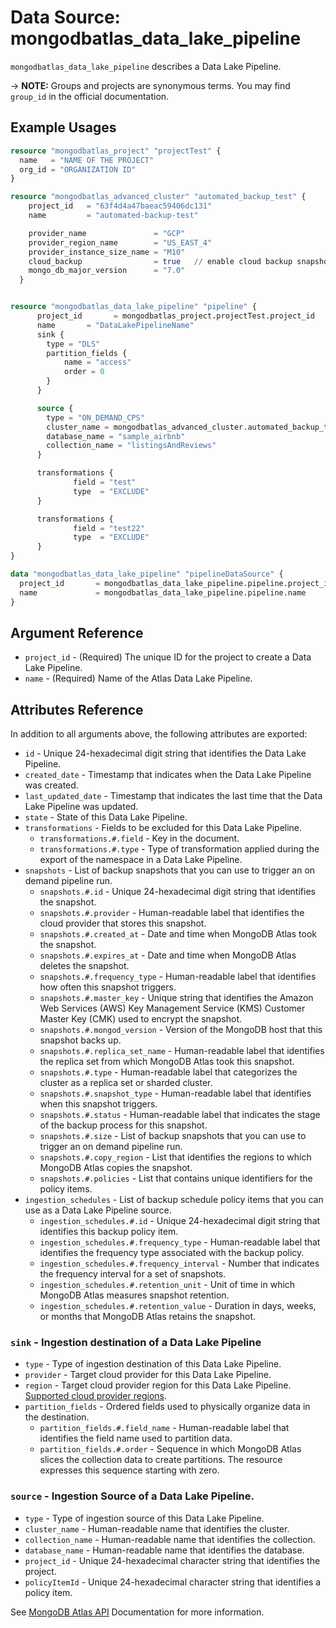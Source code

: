 # Data Source: mongodbatlas_data_lake_pipeline

`mongodbatlas_data_lake_pipeline` describes a Data Lake Pipeline.

-> **NOTE:** Groups and projects are synonymous terms. You may find `group_id` in the official documentation.

## Example Usages


```terraform
resource "mongodbatlas_project" "projectTest" {
  name   = "NAME OF THE PROJECT"
  org_id = "ORGANIZATION ID"
}

resource "mongodbatlas_advanced_cluster" "automated_backup_test" {
    project_id   = "63f4d4a47baeac59406dc131"
    name         = "automated-backup-test"

    provider_name               = "GCP"
    provider_region_name        = "US_EAST_4"
    provider_instance_size_name = "M10"
    cloud_backup                = true   // enable cloud backup snapshots
    mongo_db_major_version      = "7.0"
  }


resource "mongodbatlas_data_lake_pipeline" "pipeline" {
      project_id       = mongodbatlas_project.projectTest.project_id
      name       = "DataLakePipelineName"
      sink {
        type = "DLS"
        partition_fields {
            name = "access"
            order = 0
        }
      }

      source {
        type = "ON_DEMAND_CPS"
        cluster_name = mongodbatlas_advanced_cluster.automated_backup_test.name
        database_name = "sample_airbnb"
        collection_name = "listingsAndReviews"
      }

      transformations {
              field = "test"
              type  = "EXCLUDE"
      }

      transformations {
              field = "test22"
              type  = "EXCLUDE"
      }
}

data "mongodbatlas_data_lake_pipeline" "pipelineDataSource" {
  project_id       = mongodbatlas_data_lake_pipeline.pipeline.project_id
  name             = mongodbatlas_data_lake_pipeline.pipeline.name
}
```

## Argument Reference

* `project_id` - (Required) The unique ID for the project to create a Data Lake Pipeline.
* `name` - (Required) Name of the Atlas Data Lake Pipeline.

## Attributes Reference

In addition to all arguments above, the following attributes are exported:

* `id` -  Unique 24-hexadecimal digit string that identifies the Data Lake Pipeline.
* `created_date` - Timestamp that indicates when the Data Lake Pipeline was created.
* `last_updated_date` - Timestamp that indicates the last time that the Data Lake Pipeline was updated.
* `state` - State of this Data Lake Pipeline.
* `transformations` - Fields to be excluded for this Data Lake Pipeline.
  * `transformations.#.field` - Key in the document.
  * `transformations.#.type` - Type of transformation applied during the export of the namespace in a Data Lake Pipeline.
* `snapshots` - List of backup snapshots that you can use to trigger an on demand pipeline run.
  * `snapshots.#.id` - Unique 24-hexadecimal digit string that identifies the snapshot.
  * `snapshots.#.provider` - Human-readable label that identifies the cloud provider that stores this snapshot.
  * `snapshots.#.created_at` - Date and time when MongoDB Atlas took the snapshot.
  * `snapshots.#.expires_at` - Date and time when MongoDB Atlas deletes the snapshot.
  * `snapshots.#.frequency_type` - Human-readable label that identifies how often this snapshot triggers.
  * `snapshots.#.master_key` - Unique string that identifies the Amazon Web Services (AWS) Key Management Service (KMS) Customer Master Key (CMK) used to encrypt the snapshot.
  * `snapshots.#.mongod_version` - Version of the MongoDB host that this snapshot backs up.
  * `snapshots.#.replica_set_name` - Human-readable label that identifies the replica set from which MongoDB Atlas took this snapshot.
  * `snapshots.#.type` - Human-readable label that categorizes the cluster as a replica set or sharded cluster.
  * `snapshots.#.snapshot_type` - Human-readable label that identifies when this snapshot triggers.
  * `snapshots.#.status` - Human-readable label that indicates the stage of the backup process for this snapshot.
  * `snapshots.#.size` - List of backup snapshots that you can use to trigger an on demand pipeline run.
  * `snapshots.#.copy_region` - List that identifies the regions to which MongoDB Atlas copies the snapshot.
  * `snapshots.#.policies` - List that contains unique identifiers for the policy items.
* `ingestion_schedules` - List of backup schedule policy items that you can use as a Data Lake Pipeline source.
  * `ingestion_schedules.#.id` - Unique 24-hexadecimal digit string that identifies this backup policy item.
  * `ingestion_schedules.#.frequency_type` - Human-readable label that identifies the frequency type associated with the backup policy.
  * `ingestion_schedules.#.frequency_interval` - Number that indicates the frequency interval for a set of snapshots.
  * `ingestion_schedules.#.retention_unit` - Unit of time in which MongoDB Atlas measures snapshot retention.
  * `ingestion_schedules.#.retention_value` - Duration in days, weeks, or months that MongoDB Atlas retains the snapshot. 

### `sink` - Ingestion destination of a Data Lake Pipeline
  * `type` - Type of ingestion destination of this Data Lake Pipeline.
  * `provider` - Target cloud provider for this Data Lake Pipeline.
  * `region` - Target cloud provider region for this Data Lake Pipeline. [Supported cloud provider regions](https://www.mongodb.com/docs/datalake/limitations).
  * `partition_fields` - Ordered fields used to physically organize data in the destination.
    * `partition_fields.#.field_name` - Human-readable label that identifies the field name used to partition data.
    * `partition_fields.#.order` - Sequence in which MongoDB Atlas slices the collection data to create partitions. The resource expresses this sequence starting with zero.
### `source` - Ingestion Source of a Data Lake Pipeline.
  * `type` - Type of ingestion source of this Data Lake Pipeline.
  * `cluster_name` - Human-readable name that identifies the cluster.
  * `collection_name` - Human-readable name that identifies the collection.
  * `database_name` - Human-readable name that identifies the database.
  * `project_id` - Unique 24-hexadecimal character string that identifies the project.
  * `policyItemId` - Unique 24-hexadecimal character string that identifies a policy item.

See [MongoDB Atlas API](https://www.mongodb.com/docs/atlas/reference/api-resources-spec/#tag/Data-Lake-Pipelines) Documentation for more information.